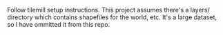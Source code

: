 Follow tilemill setup instructions.
This project assumes there's a layers/ directory which contains shapefiles for the world, etc.  It's a large dataset, so I have ommitted it from this repo.
